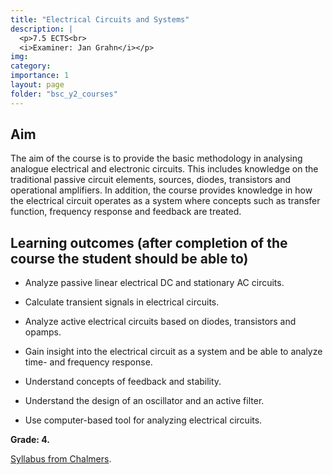 ```yaml
---
title: "Electrical Circuits and Systems"
description: |
  <p>7.5 ECTS<br>
  <i>Examiner: Jan Grahn</i></p>
img:
category: 
importance: 1
layout: page
folder: "bsc_y2_courses"
---
```


## Aim

The aim of the course is to provide the basic methodology in analysing analogue electrical and electronic circuits. This includes knowledge on the traditional passive circuit elements, sources, diodes, transistors and operational amplifiers. In addition, the course provides knowledge in how the electrical circuit operates as a system where concepts such as transfer function, frequency response and feedback are treated.

## Learning outcomes (after completion of the course the student should be able to)

- Analyze passive linear electrical DC and stationary AC circuits.

- Calculate transient signals in electrical circuits.

- Analyze active electrical circuits based on diodes, transistors and opamps.

- Gain insight into the electrical circuit as a system and be able to analyze time- and frequency response.

- Understand concepts of feedback and stability.

- Understand the design of an oscillator and an active filter.

- Use computer-based tool for analyzing electrical circuits.

**Grade: 4.**

[Syllabus from Chalmers](https://www.chalmers.se/en/education/your-studies/find-course-and-programme-syllabi/course-syllabus/ESS116/?acYear=2021%2F2022).

